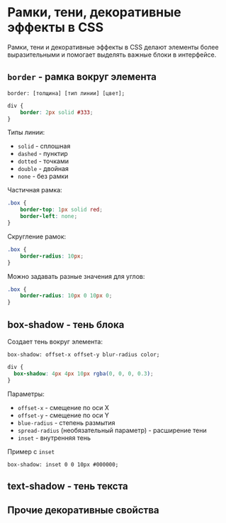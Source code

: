# Рамки, тени, декоративные эффекты в CSS #

Рамки, тени и декоративные эффекты в CSS делают элементы более выразительными и помогает выделять важные блоки в
интерфейсе.

## `border` - рамка вокруг элемента ##

`border: [толщина] [тип линии] [цвет];`

````css
div {
    border: 2px solid #333;
}
````

Типы линии:

* `solid` - сплошная
* `dashed` - пунктир
* `dotted` - точками
* `double` - двойная
* `none` - без рамки

Частичная рамка:

````css
.box {
    border-top: 1px solid red;
    border-left: none;
}
````

Скругление рамок:

````css
.box {
    border-radius: 10px;
}
````

Можно задавать разные значения для углов:

````css
.box {
    border-radius: 10px 0 10px 0;
}
````

## box-shadow - тень блока ##

Создает тень вокруг элемента:

````
box-shadow: offset-x offset-y blur-radius color;
````

````css
div {
  box-shadow: 4px 4px 10px rgba(0, 0, 0, 0.3);
}
````

Параметры:
* `offset-x` - смещение по оси X
* `offset-y` - смещение по оси Y
* `blue-radius` - степень размытия
* `spread-radius` (необязательный параметр) - расширение тени
* `inset` - внутренняя тень

Пример c `inset`
````
box-shadow: inset 0 0 10px #000000;
````

## text-shadow - тень текста ##



## Прочие декоративные свойства  ##


